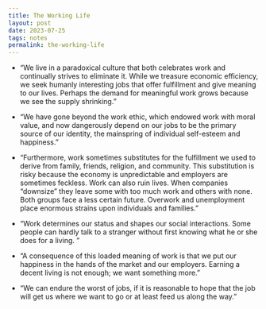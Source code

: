 ```yaml
---
title: The Working Life
layout: post
date: 2023-07-25
tags: notes
permalink: the-working-life
---
```

<ul><li><p class="body"><span>“We live in a paradoxical culture that both celebrates work and continually strives to eliminate it. While we treasure economic efficiency, we seek humanly interesting jobs that offer fulfillment and give meaning to our lives. Perhaps the demand for meaningful work grows because we see the supply shrinking.”</span></p></li><li><p class="body"><span>“We have gone beyond the work ethic, which endowed work with moral value, and now dangerously depend on our jobs to be the primary source of our identity, the mainspring of individual self-esteem and happiness.”</span></p></li><li><p class="body"><span>“Furthermore, work sometimes substitutes for the fulfillment we used to derive from family, friends, religion, and community. This substitution is risky because the economy is unpredictable and employers are sometimes feckless. Work can also ruin lives. When companies “downsize” they leave some with too much work and others with none. Both groups face a less certain future. Overwork and unemployment place enormous strains upon individuals and families.”</span></p></li><li><p class="body"><span>“Work determines our status and shapes our social interactions. Some people can hardly talk to a stranger without first knowing what he or she does for a living. ”</span></p></li><li><p class="body"><span>“A consequence of this loaded meaning of work is that we put our happiness in the hands of the market and our employers. Earning a decent living is not enough; we want something more.”</span></p></li><li><p class="body"><span>“We can endure the worst of jobs, if it is reasonable to hope that the job will get us where we want to go or at least feed us along the way.”</span></p></li></ul>